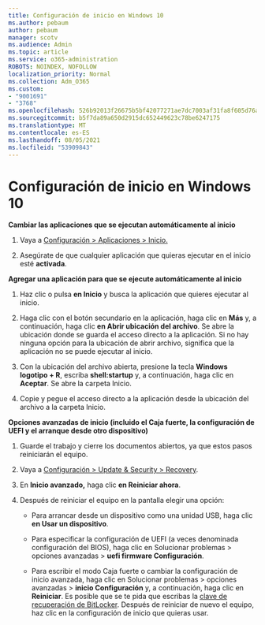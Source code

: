 ```yaml
---
title: Configuración de inicio en Windows 10
ms.author: pebaum
author: pebaum
manager: scotv
ms.audience: Admin
ms.topic: article
ms.service: o365-administration
ROBOTS: NOINDEX, NOFOLLOW
localization_priority: Normal
ms.collection: Adm_O365
ms.custom:
- "9001691"
- "3768"
ms.openlocfilehash: 526b92013f26675b5bf42077271ae7dc7003af31fa8f605d76aea92e0ccabfa1
ms.sourcegitcommit: b5f7da89a650d2915dc652449623c78be6247175
ms.translationtype: MT
ms.contentlocale: es-ES
ms.lasthandoff: 08/05/2021
ms.locfileid: "53909843"
---
```

# <a name="startup-settings-in-windows-10"></a>Configuración de inicio en Windows 10

**Cambiar las aplicaciones que se ejecutan automáticamente al inicio**

1. Vaya a [Configuración > Aplicaciones > Inicio.](ms-settings:startupapps?activationSource=GetHelp)

2. Asegúrate de que cualquier aplicación que quieras ejecutar en el inicio esté **activada**.

**Agregar una aplicación para que se ejecute automáticamente al inicio**

1. Haz clic o pulsa **en Inicio** y busca la aplicación que quieres ejecutar al inicio.

2. Haga clic con el botón secundario en la aplicación, haga clic en **Más** y, a continuación, haga clic **en Abrir ubicación del archivo**. Se abre la ubicación donde se guarda el acceso directo a la aplicación. Si no hay ninguna opción para la ubicación de abrir archivo, significa que la aplicación no se puede ejecutar al inicio.

3. Con la ubicación del archivo abierta, presione la tecla **Windows logotipo + R**, escriba **shell:startup** y, a continuación, haga clic en **Aceptar**. Se abre la carpeta Inicio.

4. Copie y pegue el acceso directo a la aplicación desde la ubicación del archivo a la carpeta Inicio.

**Opciones avanzadas de inicio (incluido el Caja fuerte, la configuración de UEFI y el arranque desde otro dispositivo)**

1. Guarde el trabajo y cierre los documentos abiertos, ya que estos pasos reiniciarán el equipo.

2. Vaya a [Configuración > Update & Security > Recovery](ms-settings:recovery?activationSource=GetHelp).

3. En **Inicio avanzado,** haga clic **en Reiniciar ahora**. 

4. Después de reiniciar el equipo en la pantalla elegir una opción:

    - Para arrancar desde un dispositivo como una unidad USB, haga clic **en Usar un dispositivo**.

    - Para especificar la configuración de UEFI (a veces denominada configuración del BIOS), haga clic en Solucionar problemas > opciones avanzadas > **uefi firmware Configuración**. 

    - Para escribir el modo Caja fuerte o cambiar la configuración de inicio avanzada, haga clic en Solucionar problemas > opciones avanzadas > **inicio Configuración** y, a continuación, haga clic en **Reiniciar**. Es posible que se te pida que escribas la [clave de recuperación de BitLocker](https://support.microsoft.com/help/4026181/windows-10-find-my-bitlocker-recovery-key). Después de reiniciar de nuevo el equipo, haz clic en la configuración de inicio que quieras usar.